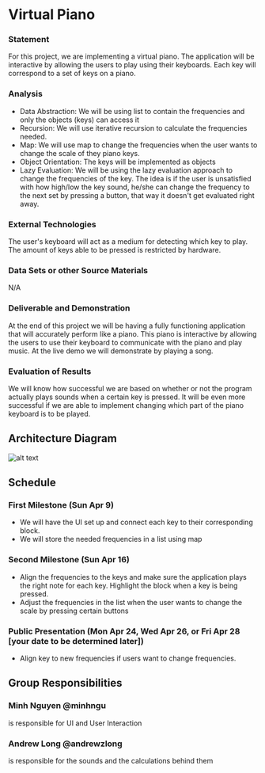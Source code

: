 # Virtual Piano

### Statement
For this project, we are implementing a virtual piano. The application will be interactive by allowing the users to play using their keyboards. Each key will correspond to a set of keys on a piano.

### Analysis
- Data Abstraction: We will be using list to contain the frequencies and only the objects (keys) can access it
- Recursion: We will use iterative recursion to calculate the frequencies needed.
- Map: We will use map to change the frequencies when the user wants to change the scale of they piano keys.
- Object Orientation: The keys will be implemented as objects
- Lazy Evaluation: We will be using the lazy evaluation approach to change the frequencies of the key. The idea is if the user is unsatisfied with how high/low the key sound, he/she can change the frequency to the next set by pressing a button, that way it doesn't get evaluated right away.


### External Technologies
The user's keyboard will act as a medium for detecting which key to play. The amount of keys able to be pressed is restricted by hardware.

### Data Sets or other Source Materials
N/A

### Deliverable and Demonstration
At the end of this project we will be having a fully functioning application that will accurately perform like a piano. This piano is interactive by allowing the users to use their keyboard to communicate with the piano and play music. At the live demo we will demonstrate by playing a song.

### Evaluation of Results
We will know how successful we are based on whether or not the program actually plays sounds when a certain key is pressed. It will be even more successful if we are able to implement changing which part of the piano keyboard is to be played.

## Architecture Diagram

![alt text](https://image.ibb.co/cr03bF/Diagram.png "Diagram")


## Schedule

### First Milestone (Sun Apr 9)
  - We will have the UI set up and connect each key to their corresponding block.
  - We will store the needed frequencies in a list using map

### Second Milestone (Sun Apr 16)
  - Align the frequencies to the keys and make sure the application plays the right note for each key. Highlight the block when a key is being pressed.
  - Adjust the frequencies in the list when the user wants to change the scale by pressing certain buttons
  
### Public Presentation (Mon Apr 24, Wed Apr 26, or Fri Apr 28 [your date to be determined later])
 - Align key to new frequencies if users want to change frequencies. 

## Group Responsibilities

### Minh Nguyen @minhngu 
is responsible for UI and User Interaction

### Andrew Long @andrewzlong
is responsible for the sounds and the calculations behind them
